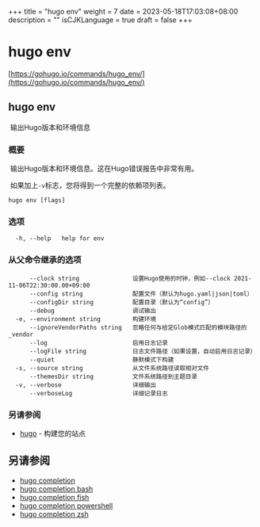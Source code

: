 +++
title = "hugo env"
weight = 7
date = 2023-05-18T17:03:08+08:00
description = ""
isCJKLanguage = true
draft = false
+++

# hugo env

[https://gohugo.io/commands/hugo_env/](https://gohugo.io/commands/hugo_env/)

## hugo env 

​	输出Hugo版本和环境信息  

### 概要

​	输出Hugo版本和环境信息。这在Hugo错误报告中非常有用。  

​	如果加上`-v`标志，您将得到一个完整的依赖项列表。

```
hugo env [flags]
```

### 选项 

```
  -h, --help   help for env
```

### 从父命令继承的选项

```
	  --clock string               设置Hugo使用的时钟，例如--clock 2021-11-06T22:30:00.00+09:00
      --config string              配置文件（默认为hugo.yaml|json|toml）
      --configDir string           配置目录（默认为“config”）
      --debug                      调试输出
  -e, --environment string         构建环境
      --ignoreVendorPaths string   忽略任何与给定Glob模式匹配的模块路径的_vendor
      --log                        启用日志记录
      --logFile string             日志文件路径（如果设置，自动启用日志记录）
      --quiet                      静默模式下构建
  -s, --source string              从文件系统路径读取相对文件
      --themesDir string           文件系统路径到主题目录
  -v, --verbose                    详细输出
      --verboseLog                 详细记录日志
```

### 另请参阅 

- [hugo](https://gohugo.io/commands/hugo/) - 构建您的站点

## 另请参阅

- [hugo completion](https://gohugo.io/commands/hugo_completion/)
- [hugo completion bash](https://gohugo.io/commands/hugo_completion_bash/)
- [hugo completion fish](https://gohugo.io/commands/hugo_completion_fish/)
- [hugo completion powershell](https://gohugo.io/commands/hugo_completion_powershell/)
- [hugo completion zsh](https://gohugo.io/commands/hugo_completion_zsh/)
